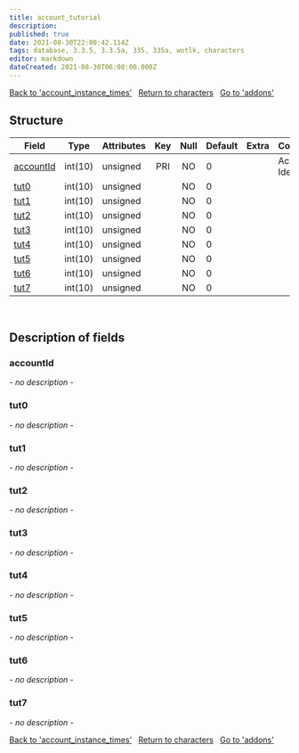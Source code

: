 ```yaml
---
title: account_tutorial
description: 
published: true
date: 2021-08-30T22:00:42.114Z
tags: database, 3.3.5, 3.3.5a, 335, 335a, wotlk, characters
editor: markdown
dateCreated: 2021-08-30T06:00:00.000Z
---
```


<a href="https://dev.trinitycore.info/en/database/335/characters/account_instance_times" class="mt-5 v-btn v-btn--depressed v-btn--flat v-btn--outlined theme--light v-size--default darkblue--text text--lighten-3"><span class="v-btn__content"><i aria-hidden="true" class="v-icon notranslate v-icon--left mdi mdi-arrow-left theme--light"></i><span>Back to 'account_instance_times'</span></span></a>&nbsp;&nbsp;&nbsp;<a href="https://dev.trinitycore.info/en/database/335/characters/home" class="mt-5 v-btn v-btn--depressed v-btn--flat v-btn--outlined theme--light v-size--default darkblue--text text--lighten-3"><span class="v-btn__content"><i aria-hidden="true" class="v-icon notranslate v-icon--left mdi mdi-home-outline theme--light"></i><span>Return to characters</span></span></a>&nbsp;&nbsp;&nbsp;<a href="https://dev.trinitycore.info/en/database/335/characters/addons" class="mt-5 v-btn v-btn--depressed v-btn--flat v-btn--outlined theme--light v-size--default darkblue--text text--lighten-3"><span class="v-btn__content"><span>Go to 'addons'</span><i aria-hidden="true" class="v-icon notranslate v-icon--right mdi mdi-arrow-right theme--light"></i></span></a>

## Structure

| Field | Type | Attributes | Key | Null | Default | Extra | Comment |
| --- | --- | --- | :---: | :---: | --- | --- | --- |
| [accountId](#accountid) | int(10) | unsigned | PRI | NO | 0 |  | Account Identifier |
| [tut0](#tut0) | int(10) | unsigned |  | NO | 0 |  |  |
| [tut1](#tut1) | int(10) | unsigned |  | NO | 0 |  |  |
| [tut2](#tut2) | int(10) | unsigned |  | NO | 0 |  |  |
| [tut3](#tut3) | int(10) | unsigned |  | NO | 0 |  |  |
| [tut4](#tut4) | int(10) | unsigned |  | NO | 0 |  |  |
| [tut5](#tut5) | int(10) | unsigned |  | NO | 0 |  |  |
| [tut6](#tut6) | int(10) | unsigned |  | NO | 0 |  |  |
| [tut7](#tut7) | int(10) | unsigned |  | NO | 0 |  |  |
&nbsp;
## Description of fields

### accountId
*- no description -*
&nbsp;

### tut0
*- no description -*
&nbsp;

### tut1
*- no description -*
&nbsp;

### tut2
*- no description -*
&nbsp;

### tut3
*- no description -*
&nbsp;

### tut4
*- no description -*
&nbsp;

### tut5
*- no description -*
&nbsp;

### tut6
*- no description -*
&nbsp;

### tut7
*- no description -*
&nbsp;

<a href="https://dev.trinitycore.info/en/database/335/characters/account_instance_times" class="mt-5 v-btn v-btn--depressed v-btn--flat v-btn--outlined theme--light v-size--default darkblue--text text--lighten-3"><span class="v-btn__content"><i aria-hidden="true" class="v-icon notranslate v-icon--left mdi mdi-arrow-left theme--light"></i><span>Back to 'account_instance_times'</span></span></a>&nbsp;&nbsp;&nbsp;<a href="https://dev.trinitycore.info/en/database/335/characters/home" class="mt-5 v-btn v-btn--depressed v-btn--flat v-btn--outlined theme--light v-size--default darkblue--text text--lighten-3"><span class="v-btn__content"><i aria-hidden="true" class="v-icon notranslate v-icon--left mdi mdi-home-outline theme--light"></i><span>Return to characters</span></span></a>&nbsp;&nbsp;&nbsp;<a href="https://dev.trinitycore.info/en/database/335/characters/addons" class="mt-5 v-btn v-btn--depressed v-btn--flat v-btn--outlined theme--light v-size--default darkblue--text text--lighten-3"><span class="v-btn__content"><span>Go to 'addons'</span><i aria-hidden="true" class="v-icon notranslate v-icon--right mdi mdi-arrow-right theme--light"></i></span></a>

